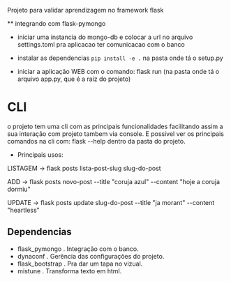 Projeto para validar aprendizagem 
no framework flask


** integrando com flask-pymongo

- iniciar uma instancia do mongo-db e colocar a url  no arquivo settings.toml
pra aplicacao ter comunicacao com o banco

- instalar as dependencias ``pip install -e .`` na pasta onde tá o setup.py 
- iniciar a aplicação WEB com o comando:
 flask run  (na pasta onde tá o arquivo app.py, que é a raiz do projeto) 


 # CLI
 o projeto tem uma cli com as principais funcionalidades facilitando assim a sua
 interação com projeto tambem via console. E possivel ver os principais comandos 
 na cli com: flask --help  dentro da pasta do projeto.

 - Principais usos:

LISTAGEM  -> flask posts lista-post-slug slug-do-post

ADD       -> flask posts novo-post --title "coruja azul" --content "hoje a coruja dormiu"

UPDATE    -> flask posts update slug-do-post --title "ja morant" --content "heartless"


## Dependencias

- flask_pymongo   . Integração com o banco.
- dynaconf        . Gerência das configurações do projeto.
- flask_bootstrap . Pra dar um tapa no vizual.
- mistune         . Transforma texto em html.
